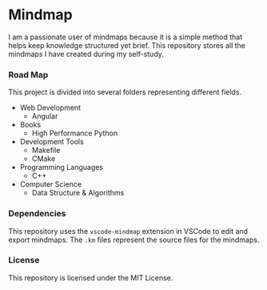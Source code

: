 # Mindmap

I am a passionate user of mindmaps because it is a simple method that helps keep knowledge structured yet brief. This repository stores all the mindmaps I have created during my self-study.

### Road Map
This project is divided into several folders representing different fields.

* Web Development
    - Angular
* Books
    - High Performance Python
* Development Tools
    - Makefile
    - CMake
* Programming Languages
    - C++
* Computer Science
    - Data Structure & Algorithms

### Dependencies
This repository uses the `vscode-mindmap` extension in VSCode to edit and export mindmaps. The `.km` files represent the source files for the mindmaps.

### License
This repository is licensed under the MIT License.